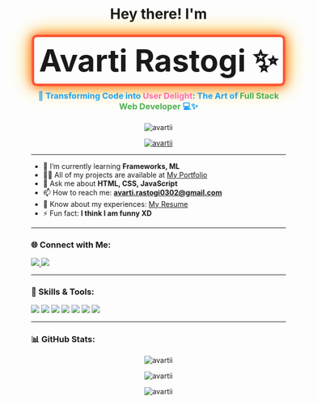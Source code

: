 <h1 align="center"> Hey there! I'm</h1>
<h1 align="center">
  <span style="font-size: 60px; font-weight: bold; padding: 10px; border: 5px solid #FF5733;
    border-radius: 10px; box-shadow: 0 0 20px #FF5733, 0 0 40px #FFC300;
    animation: pulse 2s infinite;">
    Avarti Rastogi ✨
  </span>
</h1>

<h3 align="center" style="color: #1DA1F2;">🚀 Transforming Code into <span style="color: #FF69B4; font-weight: bold;">User Delight</span>: The Art of <span style="color: #4CAF50;"> Full Stack Web Developer </span> 💻✨</h3>

<p align="center"> 
  <img src="https://komarev.com/ghpvc/?username=avartii&label=Profile%20views&color=0e75b6&style=flat" alt="avartii" /> 
</p>

<p align="center">
  <a href="https://github.com/ryo-ma/github-profile-trophy">
    <img src="https://github-profile-trophy.vercel.app/?username=avartii&margin-w=15&theme=onestar" alt="avartii" />
  </a>
</p>


---

- 🌱 I’m currently learning **Frameworks, ML**  
- 👨‍💻 All of my projects are available at [My Portfolio](https://avartirastogi.wixsite.com/my-portfolio)  
- 💬 Ask me about **HTML, CSS, JavaScript**  
- 📫 How to reach me: **avarti.rastogi0302@gmail.com**  
- 📄 Know about my experiences: [My Resume](https://drive.google.com/file/d/your-resume-link)  
- ⚡ Fun fact: **I think I am funny XD**  

---

<h3 align="left">🌐 Connect with Me:</h3>
<p align="left">
  <a href="https://linkedin.com/in/avarti%20rastogi" target="blank">
    <img src="https://img.shields.io/badge/LinkedIn-0077B5?style=for-the-badge&logo=linkedin&logoColor=white" />
  </a>
  <a href="https://www.leetcode.com/avarti-ar" target="blank">
    <img src="https://img.shields.io/badge/LeetCode-FFA116?style=for-the-badge&logo=leetcode&logoColor=white" />
  </a>
</p>

---

<h3 align="left">🚀 Skills & Tools:</h3>
<p align="left">
  <img src="https://img.shields.io/badge/JavaScript-323330?style=for-the-badge&logo=javascript&logoColor=F7DF1E" />
  <img src="https://img.shields.io/badge/Node.js-339933?style=for-the-badge&logo=nodedotjs&logoColor=white" />
  <img src="https://img.shields.io/badge/React-61DAFB?style=for-the-badge&logo=react&logoColor=black" />
  <img src="https://img.shields.io/badge/HTML5-E34F26?style=for-the-badge&logo=html5&logoColor=white" />
  <img src="https://img.shields.io/badge/CSS3-1572B6?style=for-the-badge&logo=css3&logoColor=white" />
  <img src="https://img.shields.io/badge/MySQL-4479A1?style=for-the-badge&logo=mysql&logoColor=white" />
  <img src="https://img.shields.io/badge/Python-3776AB?style=for-the-badge&logo=python&logoColor=white" />
</p>

---

<h3 align="left">📊 GitHub Stats:</h3>
<p align="center">
  <img src="https://github-readme-stats.vercel.app/api?username=avartii&show_icons=true&theme=radical" alt="avartii" />
</p>
<p align="center">
  <img src="https://github-readme-streak-stats.herokuapp.com/?user=avartii&theme=radical" alt="avartii" />
</p>
<p align="center">
  <img src="https://github-readme-stats.vercel.app/api/top-langs?username=avartii&show_icons=true&locale=en&layout=compact&theme=radical" alt="avartii" />
</p>
